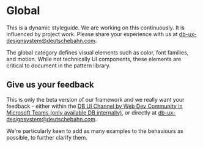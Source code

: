 # Global

This is a dynamic styleguide. We are working on this continuously. It is influenced by project work. Please share your experience with us at <db-ux-designsystem@deutschebahn.com>.

The global category defines visual elements such as color, font families, and motion. While not technically UI components, these elements are critical to document in the pattern library.

## Give us your feedback

<!-- markdownlint-disable MD033 -->

This is only the beta version of our framework and we really want your feedback - either within the <a href="https://db.de/krnm74" target="_blank" rel="noopener noreferrer">DB UI Channel by Web Dev Community in Microsoft Teams (only available DB internally)</a>, or directly at [db-ux-designsystem@deutschebahn.com](mailto:db-ux-designsystem@deutschebahn.com).

<!-- markdownlint-enable MD033 -->

We're particularly keen to add as many examples to the behaviours as possible, to further clarify them.
